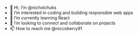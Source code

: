 - 👋 Hi, I’m @nicholchuks
- 👀 I’m interested in coding and building responsible web apps
- 🌱 I’m currently learning React
- 💞️ I’m looking to connect and collaborate on projects
- 📫 How to reach me @niccoberry91

<!---
nicholchuks/nicholchuks is a ✨ special ✨ repository because its `README.md` (this file) appears on your GitHub profile.
You can click the Preview link to take a look at your changes.
--->
